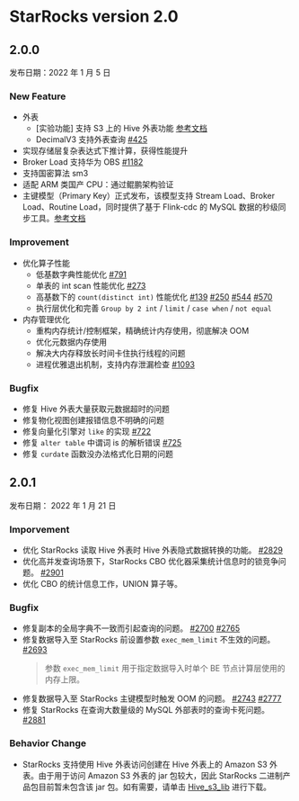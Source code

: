 # StarRocks version 2.0

## 2.0.0

发布日期：2022 年 1 月 5 日

### New Feature

- 外表
  - [实验功能] 支持 S3 上的 Hive 外表功能 [参考文档](/using_starrocks/External_table.md#Hive外表)
  - DecimalV3 支持外表查询 [#425](https://github.com/StarRocks/starrocks/pull/425)
- 实现存储层复杂表达式下推计算，获得性能提升
- Broker Load 支持华为 OBS [#1182](https://github.com/StarRocks/starrocks/pull/1182)
- 支持国密算法 sm3
- 适配 ARM 类国产 CPU：通过鲲鹏架构验证
- 主键模型（Primary Key）正式发布，该模型支持 Stream Load、Broker Load、Routine Load，同时提供了基于 Flink-cdc 的 MySQL 数据的秒级同步工具。[参考文档](/table_design/Data_model.md#主键模型)

### Improvement

- 优化算子性能
  - 低基数字典性能优化 [#791](https://github.com/StarRocks/starrocks/pull/791)
  - 单表的 int scan 性能优化 [#273](https://github.com/StarRocks/starrocks/issues/273)
  - 高基数下的 `count(distinct int)` 性能优化 [#139](https://github.com/StarRocks/starrocks/pull/139) [#250](https://github.com/StarRocks/starrocks/pull/250)  [#544](https://github.com/StarRocks/starrocks/pull/544) [#570](https://github.com/StarRocks/starrocks/pull/570)
  - 执行层优化和完善 `Group by 2 int` / `limit` / `case when` / `not equal`
- 内存管理优化
  - 重构内存统计/控制框架，精确统计内存使用，彻底解决 OOM
  - 优化元数据内存使用
  - 解决大内存释放长时间卡住执行线程的问题
  - 进程优雅退出机制，支持内存泄漏检查 [#1093](https://github.com/StarRocks/starrocks/pull/1093)

### Bugfix

- 修复 Hive 外表大量获取元数据超时的问题
- 修复物化视图创建报错信息不明确的问题
- 修复向量化引擎对 `like` 的实现 [#722](https://github.com/StarRocks/starrocks/pull/722)
- 修复 `alter table` 中谓词 is 的解析错误 [#725](https://github.com/StarRocks/starrocks/pull/725)
- 修复 `curdate` 函数没办法格式化日期的问题

## 2.0.1

发布日期： 2022 年 1 月 21 日

### Imporvement

- 优化 StarRocks 读取 Hive 外表时 Hive 外表隐式数据转换的功能。 [#2829](https://github.com/StarRocks/starrocks/pull/2829)
- 优化高并发查询场景下，StarRocks CBO 优化器采集统计信息时的锁竞争问题。 [#2901](https://github.com/StarRocks/starrocks/pull/2901)
- 优化 CBO 的统计信息工作，UNION 算子等。

### Bugfix

- 修复副本的全局字典不一致而引起查询的问题。 [#2700](https://github.com/StarRocks/starrocks/pull/2700) [#2765](https://github.com/StarRocks/starrocks/pull/2765)
- 修复数据导入至 StarRocks 前设置参数 `exec_mem_limit` 不生效的问题。 [#2693](https://github.com/StarRocks/starrocks/pull/2693)
  > 参数 `exec_mem_limit` 用于指定数据导入时单个 BE 节点计算层使用的内存上限。
- 修复数据导入至 StarRocks 主键模型时触发 OOM 的问题。 [#2743](https://github.com/StarRocks/starrocks/pull/2743) [#2777](https://github.com/StarRocks/starrocks/pull/2777)
- 修复 StarRocks 在查询大数量级的 MySQL 外部表时的查询卡死问题。 [#2881](https://github.com/StarRocks/starrocks/pull/2881)

### Behavior Change

- StarRocks 支持使用 Hive 外表访问创建在 Hive 外表上的 Amazon S3 外表。由于用于访问 Amazon S3 外表的 jar 包较大，因此 StarRocks 二进制产品包目前暂未包含该 jar 包。如有需要，请单击 [Hive_s3_lib](https://cdn-thirdparty.starrocks.com/hive_s3_jar.tar.gz) 进行下载。
